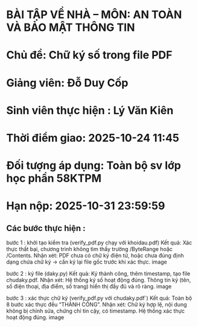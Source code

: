 # BÀI TẬP VỀ NHÀ – MÔN: AN TOÀN VÀ BẢO MẬT THÔNG TIN
  # Chủ đề: Chữ ký số trong file PDF
  # Giảng viên: Đỗ Duy Cốp
  # Sinh viên thực hiện : Lý Văn Kiên
  # Thời điểm giao: 2025-10-24 11:45
  # Đối tượng áp dụng: Toàn bộ sv lớp học phần 58KTPM
  # Hạn nộp:  2025-10-31 23:59:59


## Các bước thực hiện : 
bước 1 : khởi tạo kiểm tra (verify_pdf.py chạy với khoidau.pdf)
 Kết quả: Xác thực thất bại, chương trình không tìm thấy trường /ByteRange hoặc /Contents.
 Nhận xét: PDF chưa có chữ ký điện tử, hoặc chưa đúng định dạng chứa chữ ký → cần ký lại file gốc trước khi xác thực.
image

bước 2 : ký file (daky.py)
 Kết quả: Ký thành công, thêm timestamp, tạo file chudaky.pdf.
 Nhận xét: Hệ thống ký số hoạt động đúng. Thông tin ký (tên, số điện thoại, địa điểm, số trang) hiển thị đầy đủ và rõ ràng.
image

bước 3 : xác thực chữ ký (verify_pdf.py với chudaky.pdf`)
 Kết quả: Toàn bộ 8 bước xác thực đều “THÀNH CÔNG”.
 Nhận xét: Chữ ký hợp lệ, nội dung không bị chỉnh sửa, chứng chỉ tin cậy, có timestamp. Hệ thống xác thực hoạt động đúng.
image


